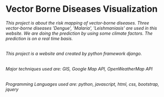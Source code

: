 # Vector Borne Diseases Visualization
###### This project is about the risk mapping of vector-borne diseases. Three vector-borne diseases 'Dengue', 'Malaria', 'Leishmaniasis' are used in this website. We are doing the prediction by using some climate factors. The prediction is on a real time basis.   
###### This project is a website and created by python framework django.
###### Major techniques used are: GIS, Google Map API, OpenWeatherMap API
###### Programming Languages used are: python, javascript, html, css, bootstrap, jquery
